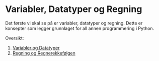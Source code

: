 # Variabler, Datatyper og Regning

Det første vi skal se på er variabler, datatyper og regning. Dette er konsepter som legger grunnlaget for all annen programmering i Python. 

Oversikt:

1. [Variabler og Datatyper](./variabler)
2. [Regning og Regnerekkefølgen](./regning)


